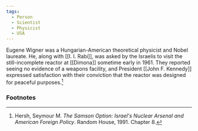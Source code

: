 ```yaml
---
tags:
  - Person
  - Scientist
  - Physicist
  - USA
---
```

Eugene Wigner was a Hungarian-American theoretical physicist and Nobel laureate. He, along with [[I. I. Rabi]], was asked by the Israelis to visit the still-incomplete reactor at [[Dimona]] sometime early in 1961. They reported seeing no evidence of a weapons facility, and President [[John F. Kennedy]] expressed satisfaction with their conviction that the reactor was designed for peaceful purposes.[^1]

### Footnotes

[^1]: Hersh, Seymour M. *The Samson Option: Israel's Nuclear Arsenal and American Foreign Policy*. Random House, 1991. Chapter 8.
